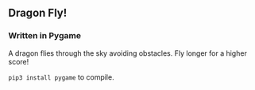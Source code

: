 ## Dragon Fly!

### Written in Pygame
A dragon flies through the sky avoiding obstacles. Fly longer for a higher score!

`pip3 install pygame` to compile.
